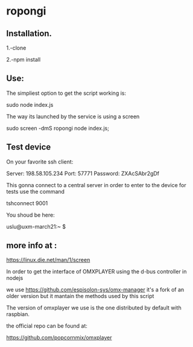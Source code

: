 # ropongi

## Installation.

1.-clone

2.-npm install

## Use:

The simpliest option to get the script working is:

sudo node index.js

The way its launched by the service is using a screen 

sudo screen -dmS ropongi node index.js;

## Test device

On your favorite ssh client:

Server: 198.58.105.234
Port: 57771
Password: ZXAcSAbr2gDf

This gonna connect to a central server in order to enter to the device for tests use the command

tshconnect 9001

You shoud be here:

uslu@uxm-march21:~ $


## more info at :

https://linux.die.net/man/1/screen

In order to get the interface of OMXPLAYER using the d-bus controller in nodejs

we use https://github.com/espisolon-sys/omx-manager it's a fork of an older version but it mantain the methods used by this script

The version of omxplayer we use is the one distributed by default with raspbian.

the official repo can be found at:

https://github.com/popcornmix/omxplayer